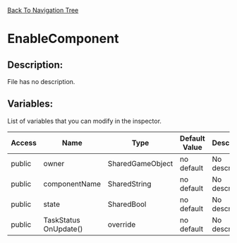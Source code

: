 [Back To Navigation Tree](https://wesleywh.github.io/githubpages/docs/navigation.html)
# EnableComponent

## Description:
File has no description.

## Variables:
List of variables that you can modify in the inspector.

|Access|Name|Type|Default Value|Description|
|---|---|---|---|---|
|public|owner|SharedGameObject|no default|No description.|
|public|componentName|SharedString|no default|No description.|
|public|state|SharedBool|no default|No description.|
|public|TaskStatus OnUpdate()|override|no default|No description.|
